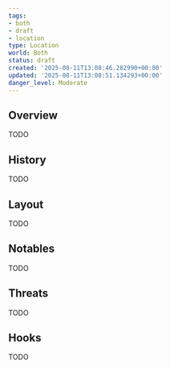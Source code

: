 ```yaml
---
tags:
- both
- draft
- location
type: Location
world: Both
status: draft
created: '2025-08-11T13:08:46.282990+00:00'
updated: '2025-08-11T13:08:51.134293+00:00'
danger_level: Moderate
---
```



## Overview

TODO
## History

TODO
## Layout

TODO
## Notables

TODO
## Threats

TODO
## Hooks

TODO
